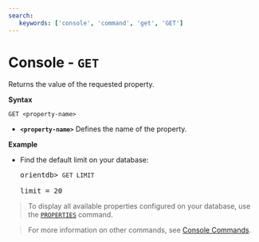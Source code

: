 ```yaml
---
search:
   keywords: ['console', 'command', 'get', 'GET']
---
```


# Console - `GET`

Returns the value of the requested property.

**Syntax**

```
GET <property-name>
```

- **`<property-name>`** Defines the name of the property.

**Example**

- Find the default limit on your database:

  <pre>
  orientdb> <code class="lang-sql userinput">GET LIMIT</code>

  limit = 20
  </pre>


>To display all available properties configured on your database, use the [`PROPERTIES`](Console-Command-Properties.md) command.

>For more information on other commands, see [Console Commands](Console-Commands.md).
